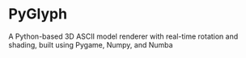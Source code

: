 # PyGlyph
A Python-based 3D ASCII model renderer with real-time rotation and shading, built using Pygame, Numpy, and Numba
